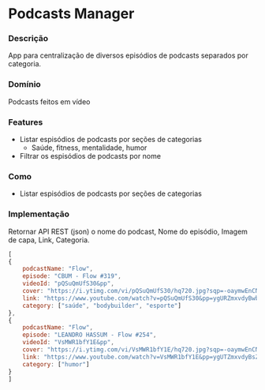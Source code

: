 # Podcasts Manager

### Descrição
App para centralização de diversos episódios de podcasts separados por categoria. 

### Domínio
Podcasts feitos em vídeo

### Features
- Listar espisódios de podcasts por seções de categorias
  - Saúde, fitness, mentalidade, humor
- Filtrar os espisódios de podcasts por nome

### Como
- Listar espisódios de podcasts por seções de categorias

### Implementação
Retornar API REST (json) o nome do podcast,
Nome do episódio,
Imagem de capa,
Link,
Categoria.

```js
[
{
    podcastName: "Flow",
    episode: "CBUM - Flow #319",
    videoId: "pQSuQmUfS30&pp",
    cover: "https://i.ytimg.com/vi/pQSuQmUfS30/hq720.jpg?sqp=-oaymwEnCNAFEJQDSFryq4qpAxkIARUAAIhCGAHYAQHiAQoIGBACGAY4AUAB&amp;rs=AOn4CLCeNGQeHGq3EN9VBoh7CCsKQU0L4Q",
    link: "https://www.youtube.com/watch?v=pQSuQmUfS30&pp=ygURZmxvdyBwb2RjYXN0IGNidW0%3D",
    category: ["saúde", "bodybuilder", "esporte"]
},
{
    podcastName: "Flow",
    episode: "LEANDRO HASSUM - Flow #254",
    videoId: "VsMWR1bfY1E&pp",
    cover: "https://i.ytimg.com/vi/VsMWR1bfY1E/hq720.jpg?sqp=-oaymwEnCNAFEJQDSFryq4qpAxkIARUAAIhCGAHYAQHiAQoIGBACGAY4AUAB&rs=AOn4CLAngjN7vtNYP5sqlpVjPph8jF0jKg",
    link: "https://www.youtube.com/watch?v=VsMWR1bfY1E&pp=ygUTZmxvdyBsZWFuZHJvIGhhc3N1bQ%3D%3D",
    category: ["humor"]
}
]
```